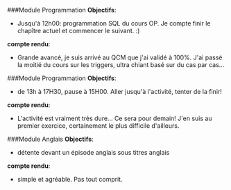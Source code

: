 ###Module Programmation
**Objectifs**:
- Jusqu'à 12h00: programmation SQL du cours OP.
Je compte finir le chapître actuel et commencer le suivant. :)

**compte rendu**:
- Grande avancé, je suis arrivé au QCM que j'ai validé à 100%. J'ai passé la moitié du cours sur les triggers, ultra chiant basé sur du cas par cas...





###Module Programmation
**Objectifs**:
- de 13h à 17H30, pause à 15H00. Aller jusqu'à l'activité, tenter de la finir!

**compte rendu**:
- L'activité est vraiment très dure... Ce sera pour demain! J'en suis au premier exercice, certainement le plus difficile d'ailleurs.




###Module Anglais
**Objectifs**:
- détente devant un épisode anglais sous titres anglais

**compte rendu**:
- simple et agréable. Pas tout comprit.